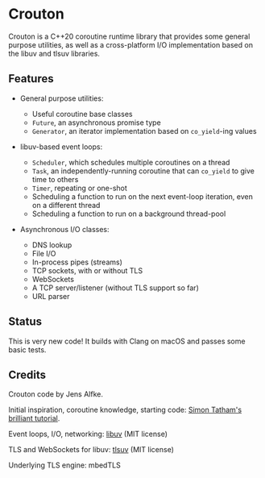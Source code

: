 #  Crouton

Crouton is a C++20 coroutine runtime library that provides some general purpose utilities, as well as a cross-platform I/O implementation based on the libuv and tlsuv libraries.

## Features

* General purpose utilities:
    * Useful coroutine base classes
    * `Future`, an asynchronous promise type
    * `Generator`, an iterator implementation based on `co_yield`-ing values

* libuv-based event loops:
    * `Scheduler`, which schedules multiple coroutines on a thread
    * `Task`, an independently-running coroutine that can `co_yield` to give time to others
    * `Timer`, repeating or one-shot
    * Scheduling a function to run on the next event-loop iteration, even on a different thread
    * Scheduling a function to run on a background thread-pool
    
* Asynchronous I/O classes:
    * DNS lookup
    * File I/O
    * In-process pipes (streams)
    * TCP sockets, with or without TLS
    * WebSockets
    * A TCP server/listener (without TLS support so far)
    * URL parser

## Status

This is very new code! It builds with Clang on macOS and passes some basic tests.

## Credits

Crouton code by Jens Alfke.

Initial inspiration, coroutine knowledge, starting code: [Simon Tatham's brilliant tutorial][TUTORIAL].

Event loops, I/O, networking: [libuv][LIBUV] (MIT license)

TLS and WebSockets for libuv: [tlsuv][TLSUV] (MIT license)

Underlying TLS engine: mbedTLS

[TUTORIAL]: https://www.chiark.greenend.org.uk/~sgtatham/quasiblog/coroutines-c++20/
[LIBUV]: https://libuv.org
[TLSUV]: https://openziti.io/tlsuv/

